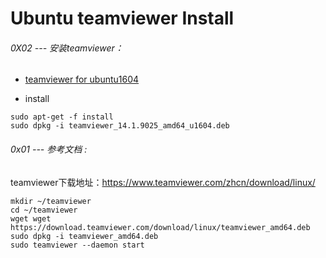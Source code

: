 # Ubuntu teamviewer Install



###### 0X02 --- 安装teamviewer：

* [teamviewer for ubuntu1604](https://s3.amazonaws.com/rfagora/image/SDR/InstallUHDGNUradiotoUbuntu1604/U1404S/teamviewer_14.1.9025_amd64_u1604.deb)

* install

```
sudo apt-get -f install
sudo dpkg -i teamviewer_14.1.9025_amd64_u1604.deb
```
###### 0x01 --- 参考文档 :

teamviewer下载地址：https://www.teamviewer.com/zhcn/download/linux/

```
mkdir ~/teamviewer
cd ~/teamviewer
wget wget https://download.teamviewer.com/download/linux/teamviewer_amd64.deb
sudo dpkg -i teamviewer_amd64.deb
sudo teamviewer --daemon start
```
